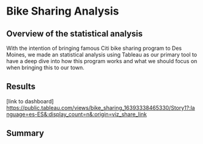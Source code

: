 # Bike Sharing Analysis
## Overview of the statistical analysis
With the intention of bringing famous Citi bike sharing program to Des Moines, we made an statistical analysis using Tableau as our primary tool to have a deep dive into how this program works and what we should focus on when bringing this to our town.

## Results
[link to dashboard] https://public.tableau.com/views/bike_sharing_16393338465330/Story1?:language=es-ES&:display_count=n&:origin=viz_share_link
## Summary
